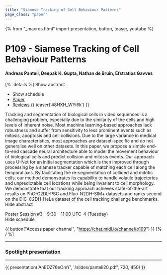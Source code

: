 ```yaml
---
title: "Siamese Tracking of Cell Behaviour Patterns"
page_class: "paper"
---
```


{% from "_macros.html" import presentation, button, teaser, youtube %}

# P109 - Siamese Tracking of Cell Behaviour Patterns

#### Andreas Panteli, Deepak K. Gupta, Nathan de Bruin, Efstratios Gavves

[% .details %]
<a class="toggle_visibility" data-selector=".abstract" data-level="3">Show abstract</a>
- <a class="toggle_visibility" data-selector=".schedule" data-level="3">Show schedule</a>
- <a href="https://openreview.net/pdf?id=V3ZrDLgNgu">Paper</a>
- <a href="https://openreview.net/forum?id=V3ZrDLgNgu">Reviews</a>
{{ teaser('48HXH_WYi6k') }}

<p>
    <span class="abstract">
        Tracking and segmentation of biological cells in video sequences is a challenging problem, especially due to the similarity of the cells and high levels of inherent noise. Most machine learning-based approaches lack robustness and suffer from sensitivity to less prominent events such as mitosis, apoptosis and cell collisions. Due to the large variance in medical image characteristics, most approaches are dataset-specific and do not generalise well on other datasets.      In this paper, we propose a simple end-to-end cascade neural architecture able to model the movement behaviour of biological cells and predict collision and mitosis events. Our approach uses U-Net for an initial segmentation which is then improved through processing by a siamese tracker capable of matching each cell along the temporal axis. By facilitating the re-segmentation of collided and mitotic cells, our method demonstrates its capability to handle volatile trajectories and unpredictable cell locations while being invariant to cell morphology. We demonstrate that our tracking approach achieves state-of-the-art results on  PhC-C2DL-PSC and Fluo-N2DH-SIM+ datasets and ranks second on the DIC-C2DH-HeLa dataset of the cell tracking challenge benchmarks. 
        <br>
        <span class="actions"><a class="toggle_visibility" data-level="2">Hide abstract</a></span>
    </span>
</p>

<p>
    <span class="schedule">
        Poster Session #3  - 9:30 - 11:00 UTC-4 (Tuesday)
        <br>
        <span class="actions"><a class="toggle_visibility" data-level="2">Hide schedule</a></span>
    </span>
</p>

{{ button("Access paper channel", "https://chat.midl.io/channel/p109") }}
[% / %]

---


### Spotlight presentation

---

{{ presentation('AnEDZ76eOmY', '/slides/panteli20.pdf', 720, 450) }}